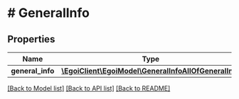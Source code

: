 # # GeneralInfo

## Properties

Name | Type | Description | Notes
------------ | ------------- | ------------- | -------------
**general_info** | [**\EgoiClient\EgoiModel\GeneralInfoAllOfGeneralInfo**](GeneralInfoAllOfGeneralInfo.md) |  | [optional]

[[Back to Model list]](../../README.md#models) [[Back to API list]](../../README.md#endpoints) [[Back to README]](../../README.md)
